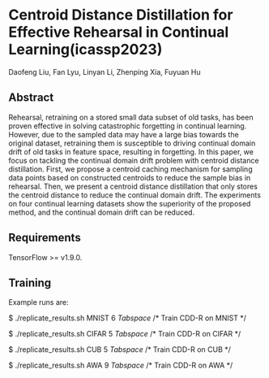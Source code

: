 # Centroid Distance Distillation for Effective Rehearsal in Continual Learning(icassp2023)  

Daofeng Liu, Fan Lyu, Linyan Li, Zhenping Xia, Fuyuan Hu  

Abstract
-----
Rehearsal, retraining on a stored small data subset of old tasks, has been proven effective in solving catastrophic forgetting in continual learning. However, due to the sampled data may have a large bias towards the original dataset, retraining them is susceptible to driving continual domain drift of old tasks in feature space, resulting in forgetting. In this paper, we focus on tackling the continual domain drift problem with centroid distance distillation. First, we propose a centroid caching mechanism for sampling data points based on constructed centroids to reduce the sample bias in rehearsal. Then, we present a centroid distance distillation that only stores the centroid distance to reduce the continual domain drift. The experiments on four continual learning datasets show the superiority of the proposed method, and the continual domain drift can be reduced.

Requirements
----
TensorFlow >= v1.9.0.

Training
---
Example runs are:

$ ./replicate_results.sh MNIST 6 *Tabspace* /* Train CDD-R on MNIST */

$ ./replicate_results.sh CIFAR 5 *Tabspace* /* Train CDD-R on CIFAR */

$ ./replicate_results.sh CUB 5 *Tabspace* /* Train CDD-R on CUB */

$ ./replicate_results.sh AWA 9 *Tabspace* /* Train CDD-R on AWA */
